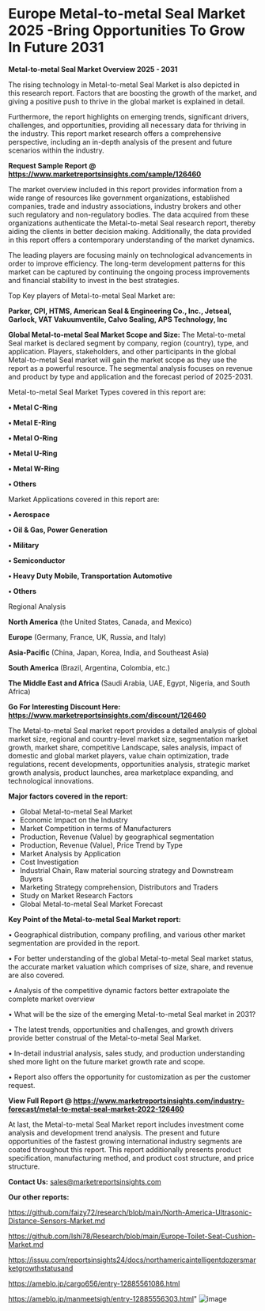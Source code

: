  # Europe Metal-to-metal Seal Market 2025 -Bring Opportunities To Grow In Future 2031

<Strong> Metal-to-metal Seal Market Overview 2025 - 2031</strong>

The rising technology in Metal-to-metal Seal Market is also depicted in this research report. Factors that are boosting the growth of the market, and giving a positive push to thrive in the global market is explained in detail.

Furthermore, the report highlights on emerging trends, significant drivers, challenges, and opportunities, providing all necessary data for thriving in the industry. This report market research offers a comprehensive perspective, including an in-depth analysis of the present and future scenarios within the industry.

<strong>Request Sample Report @ <a href=https://www.marketreportsinsights.com/sample/126460>https://www.marketreportsinsights.com/sample/126460</a></strong>

The market overview included in this report provides information from a wide range of resources like government organizations, established companies, trade and industry associations, industry brokers and other such regulatory and non-regulatory bodies. The data acquired from these organizations authenticate the Metal-to-metal Seal research report, thereby aiding the clients in better decision making. Additionally, the data provided in this report offers a contemporary understanding of the market dynamics.

The leading players are focusing mainly on technological advancements in order to improve efficiency. The long-term development patterns for this market can be captured by continuing the ongoing process improvements and financial stability to invest in the best strategies.

Top Key players of Metal-to-metal Seal Market are:

<strong>Parker, CPI, HTMS, American Seal & Engineering Co., Inc., Jetseal, Garlock, VAT Vakuumventile, Calvo Sealing, APS Technology, Inc</strong>

<strong><b>Global Metal-to-metal Seal Market Scope and Size:</b></strong>
The Metal-to-metal Seal market is declared segment by company, region (country), type, and application. Players, stakeholders, and other participants in the global Metal-to-metal Seal market will gain the market scope as they use the report as a powerful resource. The segmental analysis focuses on revenue and product by type and application and the forecast period of 2025-2031.

Metal-to-metal Seal Market Types covered in this report are:

<strong>• Metal C-Ring

• Metal E-Ring

• Metal O-Ring

• Metal U-Ring

• Metal W-Ring

• Others</strong>

Market Applications covered in this report are:

<strong>• Aerospace

• Oil & Gas, Power Generation

• Military

• Semiconductor

• Heavy Duty Mobile, Transportation Automotive

• Others</strong> 

Regional Analysis

<strong>North America</strong> (the United States, Canada, and Mexico)

<strong>Europe</strong> (Germany, France, UK, Russia, and Italy)

<strong>Asia-Pacific</strong> (China, Japan, Korea, India, and Southeast Asia)

<strong>South America</strong> (Brazil, Argentina, Colombia, etc.)

<strong>The Middle East and Africa</strong> (Saudi Arabia, UAE, Egypt, Nigeria, and South Africa)

<strong>Go For Interesting Discount Here: <a href=https://www.marketreportsinsights.com/discount/126460>https://www.marketreportsinsights.com/discount/126460</a></strong>

The Metal-to-metal Seal market report provides a detailed analysis of global market size, regional and country-level market size, segmentation market growth, market share, competitive Landscape, sales analysis, impact of domestic and global market players, value chain optimization, trade regulations, recent developments, opportunities analysis, strategic market growth analysis, product launches, area marketplace expanding, and technological innovations.

<strong><b>Major factors covered in the report:</b></strong>
<ul>
  <li>Global Metal-to-metal Seal Market </li>
  <li>Economic Impact on the Industry</li>
  <li>Market Competition in terms of Manufacturers</li>
  <li>Production, Revenue (Value) by geographical segmentation</li>
  <li>Production, Revenue (Value), Price Trend by Type</li>
  <li>Market Analysis by Application</li>
  <li>Cost Investigation</li>
  <li>Industrial Chain, Raw material sourcing strategy and Downstream Buyers</li>
  <li>Marketing Strategy comprehension, Distributors and Traders</li>
  <li>Study on Market Research Factors</li>
  <li>Global Metal-to-metal Seal Market Forecast</li>
</ul>

<strong><b>Key Point of the Metal-to-metal Seal Market report:</b></strong>

• Geographical distribution, company profiling, and various other market segmentation are provided in the report.

• For better understanding of the global Metal-to-metal Seal market status, the accurate market valuation which comprises of size, share, and revenue are also covered.

• Analysis of the competitive dynamic factors better extrapolate the complete market overview

• What will be the size of the emerging Metal-to-metal Seal market in 2031?

• The latest trends, opportunities and challenges, and growth drivers provide better construal of the Metal-to-metal Seal Market.

• In-detail industrial analysis, sales study, and production understanding shed more light on the future market growth rate and scope.

• Report also offers the opportunity for customization as per the customer request.

<strong><b>View Full Report @ <a href=https://www.marketreportsinsights.com/industry-forecast/metal-to-metal-seal-market-2022-126460>https://www.marketreportsinsights.com/industry-forecast/metal-to-metal-seal-market-2022-126460</a></b></strong>


At last, the Metal-to-metal Seal Market report includes investment come analysis and development trend analysis. The present and future opportunities of the fastest growing international industry segments are coated throughout this report. This report additionally presents product specification, manufacturing method, and product cost structure, and price structure.

<strong>Contact Us:</strong>
sales@marketreportsinsights.com

<strong>Our other reports:</strong>

<a href=https://github.com/faizy72/research/blob/main/North-America-Ultrasonic-Distance-Sensors-Market.md>https://github.com/faizy72/research/blob/main/North-America-Ultrasonic-Distance-Sensors-Market.md</a>

<a href=https://github.com/Ishi78/Research/blob/main/Europe-Toilet-Seat-Cushion-Market.md>https://github.com/Ishi78/Research/blob/main/Europe-Toilet-Seat-Cushion-Market.md</a>

<a href=https://issuu.com/reportsinsights24/docs/northamericaintelligentdozersmarketgrowthstatusand>https://issuu.com/reportsinsights24/docs/northamericaintelligentdozersmarketgrowthstatusand</a>

<a href=https://ameblo.jp/cargo656/entry-12885561086.html>https://ameblo.jp/cargo656/entry-12885561086.html</a>

<a href=https://ameblo.jp/manmeetsigh/entry-12885556303.html>https://ameblo.jp/manmeetsigh/entry-12885556303.html</a>"
![image](https://github.com/user-attachments/assets/1461525d-d680-43c3-b153-9ddf6d52df12)
